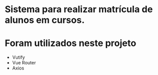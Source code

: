 # Sistema para realizar matrícula de alunos em cursos.

# Foram utilizados neste projeto
- Vutify
- Vue Router
- Axios